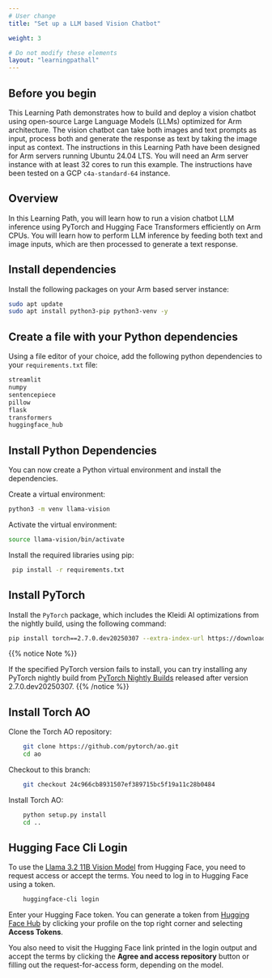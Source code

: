 ```yaml
---
# User change
title: "Set up a LLM based Vision Chatbot"

weight: 3

# Do not modify these elements
layout: "learningpathall"
---
```


## Before you begin

This Learning Path demonstrates how to build and deploy a vision chatbot using open-source Large Language Models (LLMs) optimized for Arm architecture. The vision chatbot can take both images and text prompts as input, process both and generate the response as text by taking the image input as context. The instructions in this Learning Path have been designed for Arm servers running Ubuntu 24.04 LTS. You will need an Arm server instance with at least 32 cores to run this example. The instructions have been tested on a GCP `c4a-standard-64` instance.

## Overview

In this Learning Path, you will learn how to run a vision chatbot LLM inference using PyTorch and Hugging Face Transformers efficiently on Arm CPUs. You will learn how to perform LLM inference by feeding both text and image inputs, which are then processed to generate a text response.

## Install dependencies

Install the following packages on your Arm based server instance:

```bash
sudo apt update
sudo apt install python3-pip python3-venv -y
```

## Create a file with your Python dependencies

Using a file editor of your choice, add the following python dependencies to your `requirements.txt` file:

```python
streamlit
numpy
sentencepiece
pillow
flask
transformers
huggingface_hub
```

## Install Python Dependencies

You can now create a Python virtual environment and install the dependencies.

Create a virtual environment:
```bash
python3 -m venv llama-vision
```

Activate the virtual environment:
```bash
source llama-vision/bin/activate
```

Install the required libraries using pip:
```bash
 pip install -r requirements.txt
```

## Install PyTorch

Install the `PyTorch` package, which includes the Kleidi AI optimizations from the nightly build, using the following command:

```bash
pip install torch==2.7.0.dev20250307 --extra-index-url https://download.pytorch.org/whl/nightly/cpu/
```

{{% notice Note %}}

If the specified PyTorch version fails to install, you can try installing any PyTorch nightly build from [PyTorch Nightly Builds](https://download.pytorch.org/whl/nightly/cpu/) released after version 2.7.0.dev20250307.
{{% /notice %}}

## Install Torch AO

Clone the Torch AO repository:
```bash
    git clone https://github.com/pytorch/ao.git
    cd ao
```

Checkout to this branch:
```bash
    git checkout 24c966cb8931507ef389715bc5f19a11c28b0484
```

Install Torch AO:
```bash
    python setup.py install
    cd ..
```

## Hugging Face Cli Login

To use the [Llama 3.2 11B Vision Model](https://huggingface.co/meta-llama/Llama-3.2-11B-Vision-Instruct) from Hugging Face, you need to request access or accept the terms. You need to log in to Hugging Face using a token.
```bash
    huggingface-cli login
```
Enter your Hugging Face token. You can generate a token from [Hugging Face Hub](https://huggingface.co/) by clicking your profile on the top right corner and selecting **Access Tokens**. 

You also need to visit the Hugging Face link printed in the login output and accept the terms by clicking the **Agree and access repository** button or filling out the request-for-access form, depending on the model.
